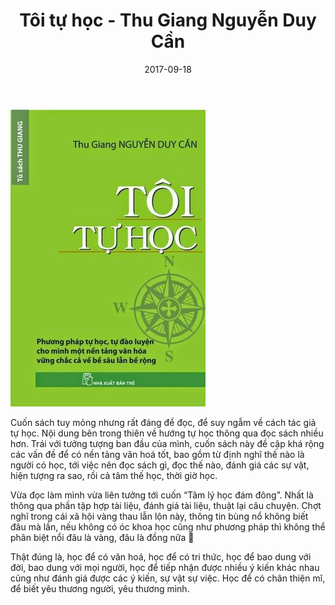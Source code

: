 ﻿---
title: "Tôi tự học - Thu Giang Nguyễn Duy Cần"
slug: toi-tu-hoc-nguyen-duy-can
date: 2017-09-18
categories:
- Sách
- Kĩ Năng
tags:
- Kĩ Năng
- Cách học
- Nguyễn Duy Cần
keywords:
- Kĩ Năng
- Cách học
- Nguyễn Duy Cần
autoThumbnailImage: true
thumbnailImagePosition: left
thumbnailImage: /images/toi-tu-hoc-thu-giang-nguyen-duy-can.jpg
metaAlignment: center
---
![Tôi Tự Học](/images/toi-tu-hoc-thu-giang-nguyen-duy-can.jpg)

Cuốn sách tuy mỏng nhưng rất đáng để đọc, để suy ngẫm về cách tác giả tự học.
Nội dung bên trong thiên về hướng tự học thông qua đọc sách nhiều hơn.
Trái với tưởng tượng ban đầu của mình, cuốn sách này đề cập khá rộng các vấn đề để có nền tảng văn hoá tốt,
bao gồm từ định nghĩ thế nào là người có học, tới việc nên đọc sách gì, đọc thế nào,
đánh giá các sự vật, hiện tượng ra sao, rồi cả tâm thế học, thời giờ học.

Vừa đọc làm mình vừa liên tưởng tới cuốn “Tâm lý học đám đông”.
Nhất là thông qua phần tập hợp tài liệu, đánh giá tài liệu, thuật lại câu chuyện.
Chợt nghĩ trong cái xã hội vàng thau lẫn lộn này,
thông tin bùng nổ không biết đâu mà lần,
nếu không có óc khoa học cũng như phương pháp thì không thể phân biệt nổi đâu là vàng, đâu là đồng nữa 🙂

Thật đúng là, học để có văn hoá, học để có tri thức, học để bao dung với đời,
bao dung với mọi người, học để tiếp nhận được nhiều ý kiến khác nhau cũng như đánh giá được các ý kiến,
sự vật sự việc.
Học để có chân thiện mĩ, để biết yêu thương người, yêu thương mình.
